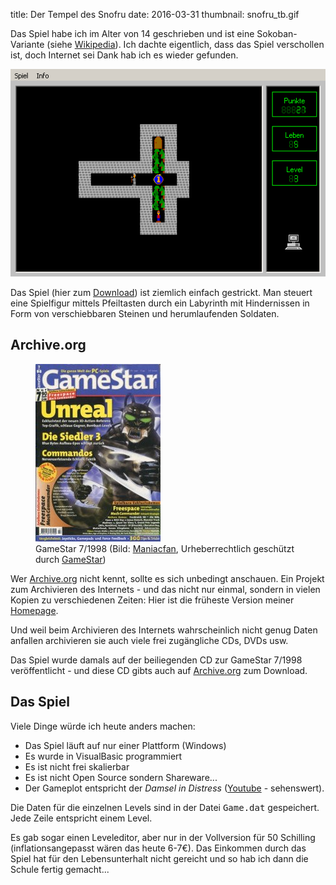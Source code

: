 title: Der Tempel des Snofru
date: 2016-03-31
thumbnail: snofru_tb.gif

Das Spiel habe ich im Alter von 14 geschrieben und
ist eine Sokoban-Variante (siehe [Wikipedia](https://de.wikipedia.org/wiki/Sokoban)). Ich dachte
eigentlich, dass das Spiel verschollen ist, doch Internet sei Dank hab ich es wieder gefunden.

![Gameplay](snofru.gif)

Das Spiel (hier zum [Download](snofru.zip)) ist ziemlich einfach gestrickt. Man steuert eine Spielfigur mittels Pfeiltasten durch ein Labyrinth mit Hindernissen
in Form von verschiebbaren Steinen und herumlaufenden Soldaten.

## Archive.org
<figure class="pull-right"><img src="gamestar.jpg"><figcaption>GameStar 7/1998 (Bild: <a href="http://de.videospielzeitschriften.wikia.com/wiki/Datei:GameStar_1998-07.jpg">Maniacfan</a>, Urheberrechtlich geschützt durch <a href="http://www.gamestar.de/impressum/">GameStar</a>)</figcaption></figure>

Wer [Archive.org](https://archive.org) nicht kennt, sollte es sich unbedingt anschauen. Ein Projekt
  zum Archivieren des Internets - und das nicht nur einmal, sondern in vielen Kopien zu verschiedenen Zeiten: Hier ist
die früheste Version meiner [Homepage](https://web.archive.org/web/20110201022701/http://www.semiversus.com/).

Und weil beim Archivieren des Internets wahrscheinlich nicht genug Daten anfallen archivieren sie auch viele frei zugängliche CDs, DVDs usw.

Das Spiel wurde damals auf der beiliegenden CD zur GameStar 7/1998 veröffentlicht - und diese CD gibts auch auf
[Archive.org](https://archive.org/details/cdgs0798) zum Download.

## Das Spiel
Viele Dinge würde ich heute anders machen:

* Das Spiel läuft auf nur einer Plattform (Windows)
* Es wurde in VisualBasic programmiert
* Es ist nicht frei skalierbar
* Es ist nicht Open Source sondern Shareware...
* Der Gameplot entspricht der *Damsel in Distress* ([Youtube](https://www.youtube.com/watch?v=X6p5AZp7r_Q) - sehenswert).

Die Daten für die einzelnen Levels sind in der Datei <samp>Game.dat</samp> gespeichert. Jede Zeile entspricht einem Level.

Es gab sogar einen Leveleditor, aber nur in der Vollversion für 50 Schilling (inflationsangepasst wären das heute 6-7€).
Das Einkommen durch das Spiel hat für den Lebensunterhalt nicht gereicht und so hab ich dann die Schule fertig gemacht...

